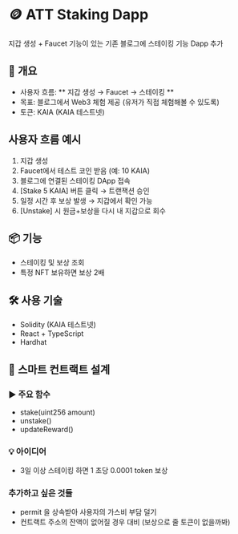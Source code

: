 # 🪙 ATT Staking Dapp

지갑 생성 + Faucet 기능이 있는 기존 블로그에 
스테이킹 기능 Dapp 추가 

## 📌 개요
- 사용자 흐름: ** 지갑 생성 → Faucet → 스테이킹 ** 
- 목표: 블로그에서 Web3 체험 제공 (유저가 직접 체험해볼 수 있도록)
- 토큰: KAIA (KAIA 테스트넷)

## 사용자 흐름 예시 
1. 지갑 생성  
2. Faucet에서 테스트 코인 받음 (예: 10 KAIA)  
3. 블로그에 연결된 스테이킹 DApp 접속  
4. [Stake 5 KAIA] 버튼 클릭 → 트랜잭션 승인  
5. 일정 시간 후 보상 발생 → 지갑에서 확인 가능  
6. [Unstake] 시 원금+보상을 다시 내 지갑으로 회수

## 📦 기능
- 스테이킹 및 보상 조회
- 특정 NFT 보유하면 보상 2배 

## 🛠️ 사용 기술
- Solidity (KAIA 테스트넷)
- React + TypeScript
- Hardhat

## 🧱 스마트 컨트랙트 설계

### ▶️ 주요 함수
- stake(uint256 amount)
- unstake()
- updateReward()

### 💡 아이디어
- 3일 이상 스테이킹 하면 1 초당  0.0001 token 보상 

### 추가하고 싶은 것들  
- permit 을 상속받아 사용자의 가스비 부담 덜기 
- 컨트랙트 주소의 잔액이 없어질 경우 대비 (보상으로 줄 토큰이 없을까봐) 
